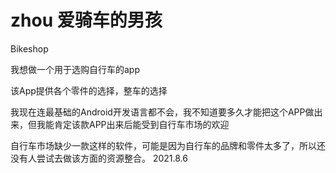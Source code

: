 # zhou  爱骑车的男孩
Bikeshop


我想做一个用于选购自行车的app

该App提供各个零件的选择，整车的选择

我现在连最基础的Android开发语言都不会，我不知道要多久才能把这个APP做出来，但我能肯定该款APP出来后能受到自行车市场的欢迎

自行车市场缺少一款这样的软件，可能是因为自行车的品牌和零件太多了，所以还没有人尝试去做该方面的资源整合。 2021.8.6
